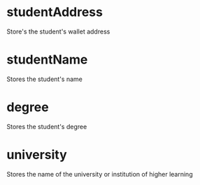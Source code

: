 # studentAddress

Store's the student's wallet address

# studentName

Stores the student's name
                    
# degree

Stores the student's degree

# university

Stores the name of the university or institution of higher learning